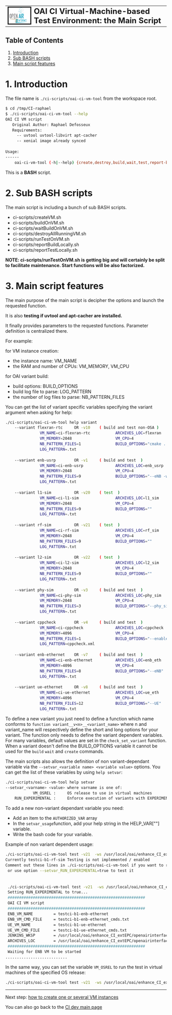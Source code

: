 <table style="border-collapse: collapse; border: none;">
  <tr style="border-collapse: collapse; border: none;">
    <td style="border-collapse: collapse; border: none;">
      <a href="http://www.openairinterface.org/">
         <img src="../../doc/images/oai_final_logo.png" alt="" border=3 height=50 width=150>
         </img>
      </a>
    </td>
    <td style="border-collapse: collapse; border: none; vertical-align: center;">
      <b><font size = "5">OAI CI Virtual-Machine-based Test Environment: the Main Script</font></b>
    </td>
  </tr>
</table>

## Table of Contents ##

1.  [Introduction](#1-introduction)
2.  [Sub BASH scripts](#2-sub-bash-scripts)
3.  [Main script features](#3-main-script-features)

# 1. Introduction #

The file name is `./ci-scripts/oai-ci-vm-tool` from the workspace root.

```bash
$ cd /tmp/CI-raphael
$ ./ci-scripts/oai-ci-vm-tool --help
OAI CI VM script
   Original Author: Raphael Defosseux
   Requirements:
     -- uvtool uvtool-libvirt apt-cacher
     -- xenial image already synced

Usage:
------
    oai-ci-vm-tool (-h|--help) {create,destroy,build,wait,test,report-build,report-test} ...

```

This is a **BASH** script.


# 2. Sub BASH scripts #

The main script is including a bunch of sub BASH scripts.

*  ci-scripts/createVM.sh
*  ci-scripts/buildOnVM.sh
*  ci-scripts/waitBuildOnVM.sh
*  ci-scripts/destroyAllRunningVM.sh
*  ci-scripts/runTestOnVM.sh
*  ci-scripts/reportBuildLocally.sh
*  ci-scripts/reportTestLocally.sh

**NOTE: ci-scripts/runTestOnVM.sh is getting big and will certainly be split to facilitate maintenance. Start functions will be also factorized.**

# 3. Main script features #

The main purpose of the main script is decipher the options and launch the requested function.

It is also **testing if uvtool and apt-cacher are installed.**

It finally provides parameters to the requested functions. Parameter definition is centralized there.

For example:

for VM instance creation:

*  the instance name:  VM_NAME
*  the RAM and number of CPUs: VM_MEMORY, VM_CPU

for OAI variant build:

*  build options: BUILD_OPTIONS
*  build log file to parse: LOG_PATTERN
*  the number of log files to parse: NB_PATTERN_FILES

You can get the list of variant specific variables specifying the variant argument when asking for help:

``` bash
./ci-scripts/oai-ci-vm-tool help variant
    --variant flexran-rtc     OR -v10    ( build and test non-OSA )
               VM_NAME=ci-flexran-rtc           ARCHIVES_LOC=flexran        
               VM_MEMORY=2048                   VM_CPU=4              
               NB_PATTERN_FILES=1               BUILD_OPTIONS="cmake . && make -j2"
               LOG_PATTERN=.txt

    --variant enb-usrp        OR -v1     ( build and test  )
               VM_NAME=ci-enb-usrp              ARCHIVES_LOC=enb_usrp       
               VM_MEMORY=2048                   VM_CPU=4              
               NB_PATTERN_FILES=9               BUILD_OPTIONS="--eNB -w USRP --mu"
               LOG_PATTERN=.txt

    --variant l1-sim          OR -v20    ( test  )
               VM_NAME=ci-l1-sim                ARCHIVES_LOC=l1_sim         
               VM_MEMORY=2048                   VM_CPU=4              
               NB_PATTERN_FILES=9               BUILD_OPTIONS=""             
               LOG_PATTERN=.txt

    --variant rf-sim          OR -v21    ( test  )
               VM_NAME=ci-rf-sim                ARCHIVES_LOC=rf_sim         
               VM_MEMORY=2048                   VM_CPU=4              
               NB_PATTERN_FILES=9               BUILD_OPTIONS=""             
               LOG_PATTERN=.txt

    --variant l2-sim          OR -v22    ( test  )
               VM_NAME=ci-l2-sim                ARCHIVES_LOC=l2_sim         
               VM_MEMORY=2048                   VM_CPU=4              
               NB_PATTERN_FILES=9               BUILD_OPTIONS=""             
               LOG_PATTERN=.txt

    --variant phy-sim         OR -v3     ( build and test  )
               VM_NAME=ci-phy-sim               ARCHIVES_LOC=phy_sim        
               VM_MEMORY=2048                   VM_CPU=4              
               NB_PATTERN_FILES=3               BUILD_OPTIONS="--phy_simulators"
               LOG_PATTERN=.txt

    --variant cppcheck        OR -v4     ( build and test  )
               VM_NAME=ci-cppcheck              ARCHIVES_LOC=cppcheck       
               VM_MEMORY=4096                   VM_CPU=4              
               NB_PATTERN_FILES=1               BUILD_OPTIONS="--enable=warning --force --xml --xml-version=2 --suppressions-list=ci-scripts/cppcheck_suppressions.list -I common/utils -j4"
               LOG_PATTERN=cppcheck.xml

    --variant enb-ethernet    OR -v7     ( build and test  )
               VM_NAME=ci-enb-ethernet          ARCHIVES_LOC=enb_eth        
               VM_MEMORY=4096                   VM_CPU=4              
               NB_PATTERN_FILES=8               BUILD_OPTIONS="--eNB"        
               LOG_PATTERN=.txt

    --variant ue-ethernet     OR -v8     ( build and test  )
               VM_NAME=ci-ue-ethernet           ARCHIVES_LOC=ue_eth         
               VM_MEMORY=4096                   VM_CPU=4              
               NB_PATTERN_FILES=12              BUILD_OPTIONS="--UE"         
               LOG_PATTERN=.txt

```

To define a new variant you just need to define a function which name conforms to `function variant__v<n>__<variant_name>` where n and variant_name will respectively define the short and long options for your variant. The function only needs to define the variant dependent variables. For many variables, default values are set in the `check_set_variant` function. When a variant doesn't define the BUILD_OPTIONS variable it cannot be used for the `build` `wait` and `create` commands.

The main scripts also allows the definition of non variant-dependant variable via the `--setvar_<variable name> <variable value>` options.
You can get the list of these variables by using `help setvar`:

```BASH
./ci-scripts/oai-ci-vm-tool help setvar
--setvar_<varname> <value> where varname is one of:
            VM_OSREL :     OS release to use in virtual machines
    RUN_EXPERIMENTAL :     Enforce execution of variants with EXPERIMENTAL variable set to "true"
```

To add a new non-variant dependant variable you need:
* Add an item to the `AUTHORIZED_VAR` array
* In the `setvar_usage`function,  add your help string in the HELP_VAR["<your variable name>"] variable.
* Write the bash code for your variable.

Example of non variant dependent usage:

``` bash
./ci-scripts/oai-ci-vm-tool test -v21  -ws /usr/local/oai/enhance_CI_extEPC/openairinterface5g -id 1 -jn testci
Currently testci-b1-rf-sim Testing is not implemented / enabled
Comment out these lines in ./ci-scripts/oai-ci-vm-tool if you want to run it
 or use option --setvar_RUN_EXPERIMENTAL=true to test it


 ./ci-scripts/oai-ci-vm-tool test -v21  -ws /usr/local/oai/enhance_CI_extEPC/openairinterface5g -id 1 -jn testci --setvar_RUN_EXPERIMENTAL true
 Setting RUN_EXPERIMENTAL to true...
 ############################################################
 OAI CI VM script
 ############################################################
 ENB_VM_NAME         = testci-b1-enb-ethernet
 ENB_VM_CMD_FILE     = testci-b1-enb-ethernet_cmds.txt
 UE_VM_NAME          = testci-b1-ue-ethernet
 UE_VM_CMD_FILE      = testci-b1-ue-ethernet_cmds.txt
 JENKINS_WKSP        = /usr/local/oai/enhance_CI_extEPC/openairinterface5g
 ARCHIVES_LOC        = /usr/local/oai/enhance_CI_extEPC/openairinterface5g/archives/rf_sim/test
 ############################################################
 Waiting for ENB VM to be started
...........................
```

In the same way, you can set the variable `VM_OSREL` to run the test in virtual machines of the specified OS release:

``` bash
./ci-scripts/oai-ci-vm-tool test -v21  -ws /usr/local/oai/enhance_CI_extEPC/openairinterface5g -id 1 -jn testci --setvar_VM_OSREL bionic
```

---

Next step: [how to create one or several VM instances](./vm_based_simulator_create.md)

You can also go back to the [CI dev main page](./ci_dev_home.md)
